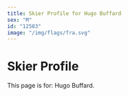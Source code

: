 ```yaml
---
title: Skier Profile for Hugo Buffard
sex: "M"
id: "12583"
image: "/img/flags/fra.svg" 
---
```


# Skier Profile

This page is for: Hugo Buffard.
    